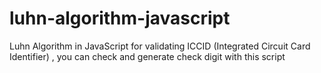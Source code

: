 # luhn-algorithm-javascript
Luhn Algorithm in JavaScript  for validating ICCID (Integrated Circuit Card Identifier)  , you can  check  and generate check digit with this script
